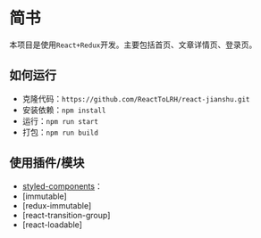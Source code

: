 # 简书

本项目是使用`React+Redux`开发。主要包括首页、文章详情页、登录页。

## 如何运行

+ 克隆代码：`https://github.com/ReactToLRH/react-jianshu.git`
+ 安装依赖：`npm install`
+ 运行：`npm run start`
+ 打包：`npm run build`

## 使用插件/模块

+ [styled-components](https://styled-components.com/)：
+ [immutable]
+ [redux-immutable]
+ [react-transition-group]
+ [react-loadable]
